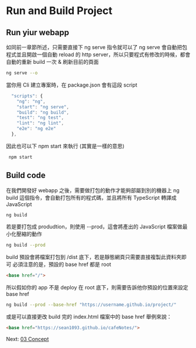 # Run and Build Project

## Run yiur webapp

如同前一章節所述，只需要直接下 ng serve 指令就可以了
ng serve 會自動把包程式並且開啟一個自動 reload 的 http server，所以只要程式有修改的時候，都會自動的重新 build 一次 & 刷新目前的頁面

```sh
ng serve --o
```

當你用 Cli 建立專案時，在 package.json 會有這段 script

```js
  "scripts": {
    "ng": "ng",
    "start": "ng serve",
    "build": "ng build",
    "test": "ng test",
    "lint": "ng lint",
    "e2e": "ng e2e"
  },
```

因此也可以下 npm start 來執行 (其實是一樣的意思)

```sh
 npm start
```


## Build code

在我們開發好 webapp 之後，需要做打包的動作才能夠部屬到別的機器上
ng build 這個指令，會自動打包所有的程式碼，並且將所有 TypeScript 轉譯成 JavaScript

```sh
ng build
```


若是要打包成 produdtion，則使用 --prod，這會將產出的 JavaScript 檔案做最小化壓縮的動作
 
```sh
ng build --prod
```


build 預設會將檔案打包到 /dist 底下，若是靜態網頁只需要直接複製此資料夾即可
必須注意的是，預設的 base href 都是 root

```html 
<base href="/">
```

所以假如你的 app 不是 deploy 在 root 底下，則需要告訴他你預設的位置來設定 base href

```sh
ng build --prod --base-href "https://username.github.io/project/"
```

或是可以直接更改 build 完的 index.html 檔案中的 base href
舉例來說：

```html
<base href="https://sean1093.github.io/cafeNotes/">
```

Next:  [03 Concept]

[03 Concept]: <https://github.com/sean1093/angular-starter/blob/master/03.concept.md>